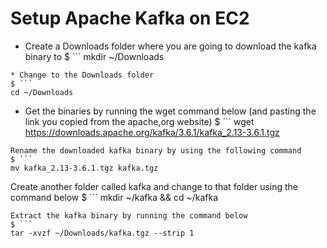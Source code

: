 # Setup Apache Kafka on EC2
* Create a Downloads folder where you are going to download the kafka binary to
$ ```
mkdir ~/Downloads
```
* Change to the Downloads folder
$ ```
cd ~/Downloads
```
* Get the binaries by running the wget command below (and pasting the link you copied from the apache,org website)
$ ```
wget https://downloads.apache.org/kafka/3.6.1/kafka_2.13-3.6.1.tgz
```
Rename the downloaded kafka binary by using the following command
$ ```
mv kafka_2.13-3.6.1.tgz kafka.tgz
```
Create another folder called kafka and change to that folder using the command below
$ ```
mkdir ~/kafka && cd ~/kafka
```
Extract the kafka binary by running the command below
$ ```
tar -xvzf ~/Downloads/kafka.tgz --strip 1
```
